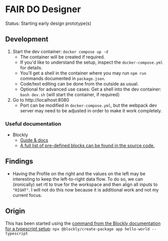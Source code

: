 # FAIR DO Designer

Status: Starting early design prototype(s)

## Development

1. Start the dev container: `docker compose up -d`
    - The container will be created if required.
    - If you'd like to understand the setup, inspect the `docker-compose.yml` for details.
    - You'll get a shell in the container where you may run `npm run` commands documented in `package.json`.
    - Code/text editing can be done from the outside as usual.
    - Optional for advanced use cases: Get a shell into the dev container: `bash dev.sh` (will start the container, if required)
2. Go to http://localhost:8080
    - Port can be modified in `docker-compose.yml`, but the webpack dev server may need to be adjusted in order to make it work completely.

### Useful documentation

- Blockly
    - [Guide & docs](https://developers.google.com/blockly/)
    - [A full list of pre-defined blocks can be found in the source code.](https://github.com/google/blockly/tree/develop/blocks)

## Findings

- Having the Profile on the right and the values on the left may be interesting to keep the left-to-right data flow. To do so, we can (ironically) set rtl to true for the workspace and then align all inputs to `"RIGHT"`. I will not do this now because it is additional work and not my current focus.

## Origin

This has been started using the [command from the Blockly documentation for a typescript setup](https://developers.google.com/blockly/guides/get-started/get-the-code): `npx @blockly/create-package app hello-world --typescript`
